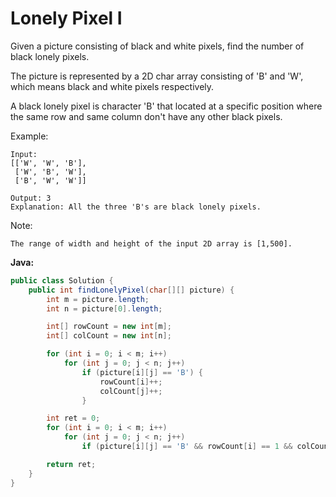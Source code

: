 # Lonely Pixel I

Given a picture consisting of black and white pixels, find the number of black lonely pixels.

The picture is represented by a 2D char array consisting of 'B' and 'W', which means black and white pixels respectively.

A black lonely pixel is character 'B' that located at a specific position where the same row and same column don't have any other black pixels.

Example:

    Input:
    [['W', 'W', 'B'],
     ['W', 'B', 'W'],
     ['B', 'W', 'W']]

    Output: 3
    Explanation: All the three 'B's are black lonely pixels.

Note:

    The range of width and height of the input 2D array is [1,500].

**Java:**
```java
public class Solution {
    public int findLonelyPixel(char[][] picture) {
        int m = picture.length;
        int n = picture[0].length;

        int[] rowCount = new int[m];
        int[] colCount = new int[n];

        for (int i = 0; i < m; i++)
            for (int j = 0; j < n; j++)
                if (picture[i][j] == 'B') {
                    rowCount[i]++;
                    colCount[j]++;
                }

        int ret = 0;
        for (int i = 0; i < m; i++)
            for (int j = 0; j < n; j++)
                if (picture[i][j] == 'B' && rowCount[i] == 1 && colCount[j] == 1) ret++;

        return ret;
    }
}
```
